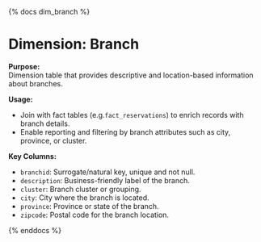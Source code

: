 {% docs dim_branch %}

# Dimension: Branch

**Purpose:**  
Dimension table that provides descriptive and location-based information about branches.

**Usage:**  
- Join with fact tables (e.g.`fact_reservations`) to enrich records with branch details.  
- Enable reporting and filtering by branch attributes such as city, province, or cluster.  

**Key Columns:**  
- `branchid`: Surrogate/natural key, unique and not null.  
- `description`: Business-friendly label of the branch.  
- `cluster`: Branch cluster or grouping.  
- `city`: City where the branch is located.  
- `province`: Province or state of the branch.  
- `zipcode`: Postal code for the branch location.  

{% enddocs %}